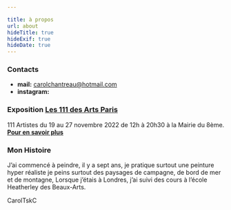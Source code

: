 ```yaml
---

title: à propos
url: about
hideTitle: true
hideExif: true
hideDate: true
---
```

### Contacts

- **mail:** carolchantreau@hotmail.com
- **instagram:**

### Exposition [Les 111 des Arts Paris](https://les111desartsparis.fr/les-oeuvres-2022/)
111 Artistes du 19 au 27 novembre 2022 de 12h à 20h30 à la Mairie du 8ème. \
[**Pour en savoir plus**](https://les111desartsparis.fr/les-oeuvres-2022/)

### Mon Histoire
J’ai commencé à peindre, il y a sept ans, je pratique surtout une peinture hyper réaliste je peins  surtout des paysages de campagne, de bord de mer et de montagne, Lorsque j’étais à Londres, j’ai suivi des cours à l’école Heatherley des Beaux-Arts.

CarolTskC

